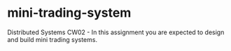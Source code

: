 # mini-trading-system
Distributed Systems CW02 -  In this assignment you are expected to design and build mini trading systems.
